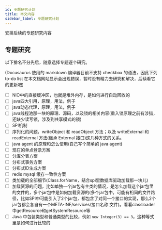 ```yaml
---
id: 专题研究计划
title: 本文内容
sidebar_label: 专题研究计划
---
```


安排后续的专题研究内容



## 专题研究

以下排名不分先后，随意选择专题逐个研究。

(Docusaurus 使用的 markdown 编译器目前不支持 checkbox 的语法，因此下列 to-do list 在本文档网站显示会出现错误，暂时没有精力去研究和解决，后续看它的更新吧)


- [ ] NIO中的直接缓冲区，也就是堆外内存，是如何进行自动回收的
- [ ] java四大引用，原理，用法，例子
- [ ] java动态代理，原理，用法，例子
- [ ] java线程池那一块的原理、源码，以及锁的相关内容(重入锁原理之前有涉猎，还缺少读写锁，涉及到共享模式的锁)
- [ ] SPI机制
- [ ] 序列化的问题，writeObject 和 readObject 方法；以及 writeExternal 和 readExternal 方法(继承 External 接口)这几种方式的关系。
- [ ]  java agent 的原理和怎么使用(自己写个简单的 java agent)
- [ ] 现在的单点登录方案
- [ ] 分库分表方案
- [ ] 分布式事务方案
- [ ] 分布式ID生成方案
- [ ] redis mysql 缓存一致性方案
- [ ] 类加载的全部细节(Class.forName，结合spi里数据库驱动加载那一块儿)
- [ ] 加载资源的问题，比如单独一个jar包有主类的情况，是怎么加载这个jar包里的文件的，多个jar包中是如何加载资源的(多个jar包中，可能有相同的文件路径，比如SPI中可能引入了2个jar包，都包含了对同一个接口的实现，那么2个jar包都会各自有一个META-INF/services/接口名称 文件)。看看classloader中getResource和getSystemResource等
- [ ] Java 中包装类型和普通类型的比较，例如 `new Integer(3) == 3`，这种等式里是如何进行比较的